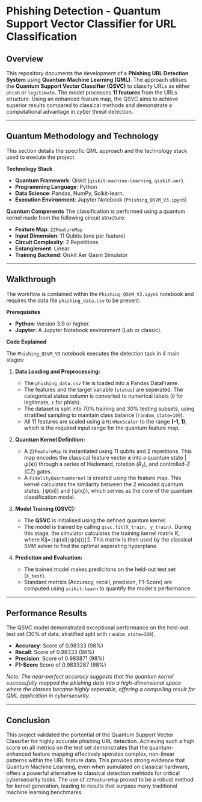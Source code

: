 # Phishing Detection - Quantum Support Vector Classifier for URL Classification
## Overview
This repository documents the development of a **Phishing URL Detection System** using **Quantum Machine Learning (QML)**. The approach utilises the **Quantum Support Vector Classifier (QSVC)** to classify URLs as either `phish` or `legitimate`.
The model processes **11 features** from the URLs structure. Using an enhanced feature map, the QSVC aims to achieve superior results compared to classical methods and demonstrate a computational advantage in cyber threat detection.
***
## Quantum Methodology and Technology
This section details the specific QML approach and the technology stack used to execute the project.

**Technology Stack**
* **Quantum Framework**: Qiskit (`qiskit-machine-learning`, `qiskit-aer`).
* **Programming Language**: Python
* **Data Science**: Pandas, NumPy, Scikit-learn.
* **Execution Environment**: Jupyter Notebook (`Phishing_QSVM_V3.ipynb`)

**Quantum Compenents**
The classification is performed using a quantum kernel made from the following circuit structure:
* **Feature Map**: `ZZFeatureMap`
* **Input Dimension**: 11 Qubits (one per feature)
* **Circuit Complexity**: 2 Repetitions
* **Entanglement**: Linear
* **Training Backend**: Qiskit Aer Qasm Simulator
***
## Walkthrough
The workflow is contained within the `Phishing_QSVM_V3.ipynb` notebook and requires the data file `phishing_data.csv` to be present.

**Prerequisites**
* **Python**: Version 3.9 or higher.
* **Jupyter**: A Jupyter Notebook environment (Lab or classic).

**Code Explained**

The `Phishing_QSVM_V3` notebook executes the detection task in 4 main stages:
1. **Data Loading and Preprocessing:**
   * The `phishing_data.csv` file is loaded into a Pandas DataFrame.
   * The features and the target variable (`status`) are seperated. The categorical status column is converted to numerical labels (`0` for legitimate, `1` for phish).
   * The dataset is split into 70% training and 30% testing subsets, using stratified sampling to maintain class balance (`random_state=109`).
   * All 11 features are scaled using a `MinMaxScaler` to the range **(-1, 1)**, which is the required input range for the quantum feature map.

2. **Quantum Kernel Definition:**
   * A `ZZFeatureMap` is instantiated using 11 qubits and 2 repetitions. This map encodes the classical feature vector $\mathbf{x}$ into a quantum state $|\psi(\mathbf{x})\rangle$ through a series of Hadamard, rotation ($R_z$​), and controlled-Z ($CZ$) gates.
   * A `FidelityQuantumKernel` is created using the feature map. This kernel calculates the similarity between the 2 encoded quantum states, ∣ψ(xi​)⟩ and ∣ψ(xj​)⟩, which serves as the core of the quantum classification model.

3. **Model Training (QSVC):**
   * The **QSVC** is initialised using the defined quantum kernel.
   * The model is trained by calling `qsvc.fit(X_train, y_train)`. During this stage, the simulator calculates the training kernel matrix K, where Kij​=∣⟨ψ(xi​)∣ψ(xj​)⟩∣2. This matrix is then used by the classical SVM solver to find the optimal seperating hyperplane.

4. **Prediction and Evaluation:**
   * The trained model makes predicitons on the held-out test set (`X_test`).
   * Standard metrics (Accuracy, recall, precision, F1-Score) are computed using `scikit-learn` to quantify the model's performance.
***
## Performance Results
The QSVC model demonstrated exceptional performance on the held-out test set (30% of data, stratified split with `random_state=109`).
* **Accuracy**: Score of 0.98333 (98%)
* **Recall**: Score of 0.98333 (98%)
* **Precision**: Score of 0.983871 (98%)
* **F1-Score** Score of 0.9833287 (98%)

*Note: The near-perfect accuracy suggests that the quantum kernel successfully mapped the phishing data into a high-dimensional space where the classes became highly seperable, offering a compelling result for QML application in cybersecurity.*
***
## Conclusion
This project validated the portential of the Quantum Support Vector Classifier for highly accurate phishing URL detection. Achieving such a high score on all metrics on the test set demonstrates that the quantum-enhanced feature mapping effectively sperates complex, non-linear patterns within the URL feature data. This provides strong evidence that Quantum Machine Learning, even when sumulated on classical hardware, offers a powerful alternative to classical detection mehtods for critical cybersecurity tasks. The use of `ZZFeatureMap` proved to be a robust method for kernel generation, leading to results that surpass many traditional machine learning benchmarks.
